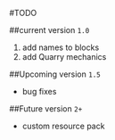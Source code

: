 #TODO 
 
##current version `1.0` 
1. add names to blocks 
2. add Quarry mechanics 
 
##Upcoming version `1.5` 
* bug fixes 
 
##Future version `2+` 
* custom resource pack 
 
